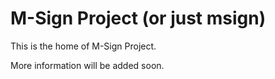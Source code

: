 # M-Sign Project (or just msign)

This is the home of M-Sign Project.

More information will be added soon.